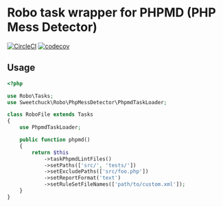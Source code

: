 # Robo task wrapper for PHPMD (PHP Mess Detector)

[![CircleCI](https://circleci.com/gh/Sweetchuck/robo-phpmd.svg?style=svg)](https://circleci.com/gh/Sweetchuck/robo-phpmd)
[![codecov](https://codecov.io/gh/Sweetchuck/robo-phpmd/branch/master/graph/badge.svg)](https://codecov.io/gh/Sweetchuck/robo-phpmd)

## Usage

```php
<?php

use Robo\Tasks;
use Sweetchuck\Robo\PhpMessDetector\PhpmdTaskLoader;

class RoboFile extends Tasks
{
    use PhpmdTaskLoader;

    public function phpmd()
    {
        return $this
            ->taskPhpmdLintFiles()
            ->setPaths(['src/', 'tests/'])
            ->setExcludePaths(['src/foo.php'])
            ->setReportFormat('text')
            ->setRuleSetFileNames(['path/to/custom.xml']);
    }
}
```
